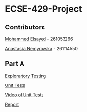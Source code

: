 # ECSE-429-Project

## Contributors
[Mohammed Elsayed](https://github.com/mohdels) - 261053266

[Anastasiia Nemyrovska](https://github.com/ananemyro) - 261114550

## Part A
[Explorartory Testing](https://github.com/mohdels/ECSE-429-Project/tree/Todos/Exploratory%20Tests)

[Unit Tests](https://github.com/mohdels/ECSE-429-Project/tree/Todos/src/test/unittests)

[Video of Unit Tests](TBD)

[Report](TBD)
